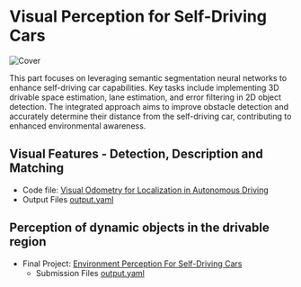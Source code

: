 # Visual Perception for Self-Driving Cars

![Cover](./media/cover.gif)

This part focuses on leveraging semantic segmentation neural networks to enhance self-driving car capabilities. Key tasks include implementing 3D drivable space estimation, lane estimation, and error filtering in 2D object detection. The integrated approach aims to improve obstacle detection and accurately determine their distance from the self-driving car, contributing to enhanced environmental awareness.
## Visual Features - Detection, Description and Matching

-  Code file: [Visual Odometry for Localization in Autonomous Driving](https://github.com/vipinrai8/Autonomous-Vehicle-Motion-Planning-and-Perception/blob/main/Visual_Perception/Part1/Visual_Odometry_for_Localization_in_Autonomous_Driving.ipynb)
  - Output Files [output.yaml](https://github.com/vipinrai8/Autonomous-Vehicle-Motion-Planning-and-Perception/blob/main/Visual_Perception/Part1/output.yaml)

##  Perception of dynamic objects in the drivable region

- Final Project: [Environment Perception For Self-Driving Cars](https://github.com/vipinrai8/Autonomous-Vehicle-Motion-Planning-and-Perception/blob/main/Visual_Perception/Part2/final_project/Environment_Perception_For_Self_Driving_Cars_Learner.ipynb)
  - Submission Files [output.yaml](https://github.com/vipinrai8/Autonomous-Vehicle-Motion-Planning-and-Perception/tree/main/Visual_Perception/Part2/output.yaml)


